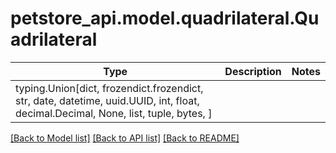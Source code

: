 # petstore_api.model.quadrilateral.Quadrilateral

Type | Description | Notes
------------- | ------------- | -------------
typing.Union[dict, frozendict.frozendict, str, date, datetime, uuid.UUID, int, float, decimal.Decimal, None, list, tuple, bytes, ] | |

[[Back to Model list]](../../README.md#documentation-for-models) [[Back to API list]](../../README.md#documentation-for-api-endpoints) [[Back to README]](../../README.md)

